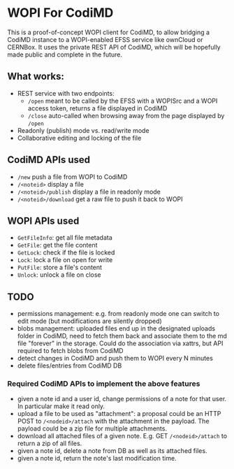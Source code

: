 # WOPI For CodiMD

This is a proof-of-concept WOPI client for CodiMD, to allow bridging a CodiMD instance to a WOPI-enabled EFSS service like ownCloud or CERNBox. It uses the private REST API of CodiMD, which will be hopefully made public and complete in the future.

## What works:
* REST service with two endpoints:
  - `/open`   meant to be called by the EFSS with a WOPISrc and a WOPI access token, returns a file displayed in CodiMD
  - `/close`  auto-called when browsing away from the page displayed by `/open`
* Readonly (publish) mode vs. read/write mode
* Collaborative editing and locking of the file

## CodiMD APIs used 
* `/new`                push a file from WOPI to CodiMD
* `/<noteid>`           display a file
* `/<noteid>/publish`   display a file in readonly mode
* `/<noteid>/download`  get a raw file to push it back to WOPI

## WOPI APIs used
* `GetFileInfo`: get all file metadata
* `GetFile`: get the file content
* `GetLock`: check if the file is locked
* `Lock`: lock a file on open for write
* `PutFile`: store a file's content
* `Unlock`: unlock a file on close

## TODO
* permissions management: e.g. from readonly mode one can switch to edit mode (but modifications are silently dropped)
* blobs management: uploaded files end up in the designated uploads folder in CodiMD, need to fetch them back and associate them to the md file "forever" in the storage. Could do the association via xattrs, but API required to fetch blobs from CodiMD
* detect changes in CodiMD and push them to WOPI every N minutes
* delete files/entries from CodiMD DB

### Required CodiMD APIs to implement the above features
* given a note id and a user id, change permissions of a note for that user. In particular make it read only.
* upload a file to be used as "attachment": a proposal could be an HTTP POST to `/<nodeid>/attach` with the attachment in the payload. The payload could be a zip file for multiple attachments.
* download all attached files of a given note. E.g. GET `/<nodeid>/attach` to return a zip of all files.
* given a note id, delete a note from DB as well as its attached files.
* given a note id, return the note's last modification time.
